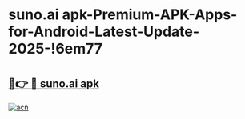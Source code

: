 # suno.ai apk-Premium-APK-Apps-for-Android-Latest-Update-2025-!6em77

# <h2><a href="https://googleone.com">🔗👉 🔴 suno.ai apk</a></h2>

[![acn](https://github.com/user-attachments/assets/0f9c940e-d8b0-45ae-aac7-cd30a18b3e1c)](https://googleone.com)

